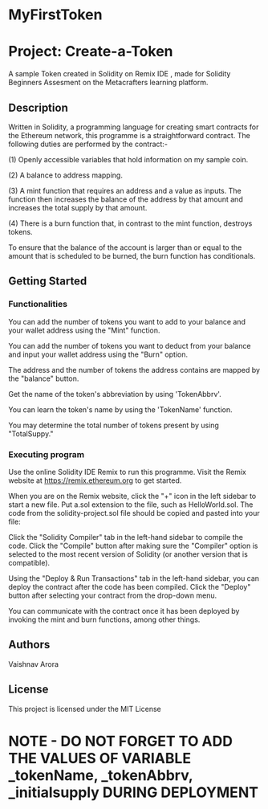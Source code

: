 # MyFirstToken

# Project: Create-a-Token
A sample Token created in Solidity on Remix IDE  , made for Solidity Beginners Assesment on the Metacrafters learning platform.

## Description

Written in Solidity, a programming language for creating smart contracts for the Ethereum network, this programme is a straightforward contract. The following duties are performed by the contract:-

(1) Openly accessible variables that hold information on my sample coin.

(2) A balance to address mapping.

(3) A mint function that requires an address and a value as inputs. The function then increases the balance of the address by that amount and increases the total supply by that amount.

(4) There is a burn function that, in contrast to the mint function, destroys tokens.

To ensure that the balance of the account is larger than or equal to the amount that is scheduled to be burned, the burn function has conditionals.

## Getting Started

### Functionalities

You can add the number of tokens you want to add to your balance and your wallet address using the "Mint" function.

You can add the number of tokens you want to deduct from your balance and input your wallet address using the "Burn" option.

The address and the number of tokens the address contains are mapped by the "balance" button.

Get the name of the token's abbreviation by using 'TokenAbbrv'.

You can learn the token's name by using the 'TokenName' function.

You may determine the total number of tokens present by using "TotalSuppy."

### Executing program

Use the online Solidity IDE Remix to run this programme. Visit the Remix website at https://remix.ethereum.org to get started.

When you are on the Remix website, click the "+" icon in the left sidebar to start a new file. Put a.sol extension to the file, such as HelloWorld.sol. The code from the solidity-project.sol file should be copied and pasted into your file:

Click the "Solidity Compiler" tab in the left-hand sidebar to compile the code. Click the "Compile" button after making sure the "Compiler" option is selected to the most recent version of Solidity (or another version that is compatible).

Using the "Deploy & Run Transactions" tab in the left-hand sidebar, you can deploy the contract after the code has been compiled. Click the "Deploy" button after selecting your contract from the drop-down menu.

You can communicate with the contract once it has been deployed by invoking the mint and burn functions, among other things.

## Authors

Vaishnav Arora

## License

This project is licensed under the MIT License

# NOTE - DO NOT FORGET TO ADD THE VALUES OF VARIABLE _tokenName, _tokenAbbrv, _initialsupply DURING DEPLOYMENT
